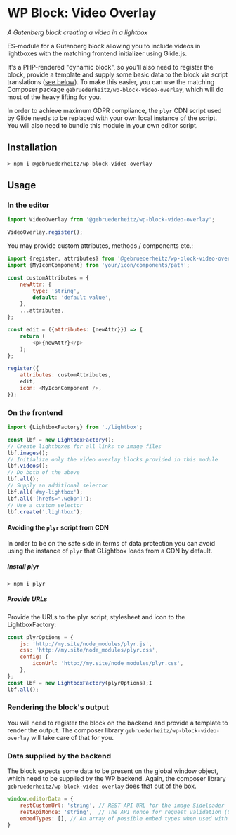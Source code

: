 # WP Block: Video Overlay

_A Gutenberg block creating a video in a lightbox_

ES-module for a Gutenberg block allowing you to include videos in lightboxes
with the matching frontend initializer using Glide.js.

It's a PHP-rendered "dynamic block", so you'll also need to register the block,
provide a template and supply some basic data to the block via script translations
([see below](#data-supplied-by-the-backend)). To make this easier, you can use
the matching Composer package `gebruederheitz/wp-block-video-overlay`, which will
do most of the heavy lifting for you.

In order to achieve maximum GDPR compliance, the `plyr` CDN script used by Glide
needs to be replaced with your own local instance of the script.
You will also need to bundle this module in your own editor script.

## Installation

```shell
> npm i @gebruederheitz/wp-block-video-overlay
```

## Usage

### In the editor

```js
import VideoOverlay from '@gebruederheitz/wp-block-video-overlay';

VideoOverlay.register();
```

You may provide custom attributes, methods / components etc.:
```js
import {register, attributes} from '@gebruederheitz/wp-block-video-overlay';
import {MyIconComponent} from 'your/icon/components/path';

const customAttributes = {
    newAttr: {
        type: 'string',
        default: 'default value',
    },
    ...attributes,
};

const edit = ({attributes: {newAttr}}) => {
    return (
        <p>{newAttr}</p>
    );
};

register({
    attributes: customAttributes,
    edit,
    icon: <MyIconComponent />,
});

```

### On the frontend

```js
import {LightboxFactory} from './lightbox';

const lbf = new LightboxFactory();
// Create lightboxes for all links to image files
lbf.images();
// Initialize only the video overlay blocks provided in this module
lbf.videos();
// Do both of the above
lbf.all();
// Supply an additional selector
lbf.all('#my-lightbox');
lbf.all('[href$=".webp"]');
// Use a custom selector
lbf.create('.lightbox');
```


#### Avoiding the `plyr` script from CDN

In order to be on the safe side in terms of data protection you can avoid using
the instance of `plyr` that GLightbox loads from a CDN by default.

##### Install plyr 

``` shell
> npm i plyr
```

##### Provide URLs

Provide the URLs to the plyr script, stylesheet and icon to the LightboxFactory:

```js
const plyrOptions = {
    js: 'http://my.site/node_modules/plyr.js',  
    css: 'http://my.site/node_modules/plyr.css',
    config: {
        iconUrl: 'http://my.site/node_modules/plyr.css',     
    },          
};
const lbf = new LightboxFactory(plyrOptions);I
lbf.all();
```



### Rendering the block's output

You will need to register the block on the backend and provide a template to 
render the output. The composer library `gebruederheitz/wp-block-video-overlay`
will take care of that for you.


### Data supplied by the backend

The block expects some data to be present on the global window object, which 
need to be supplied by the WP backend. Again, the composer library 
`gebruederheitz/wp-block-video-overlay` does that out of the box.

```js
window.editorData = {
    restCustomUrl: 'string', // REST API URL for the image Sideloader
    restApiNonce: 'string',  // The API nonce for request validation (CSRF/XSS)
    embedTypes: [], // An array of possible embed types when used with a consent management solution. Pass `null` to skip.
}
```
